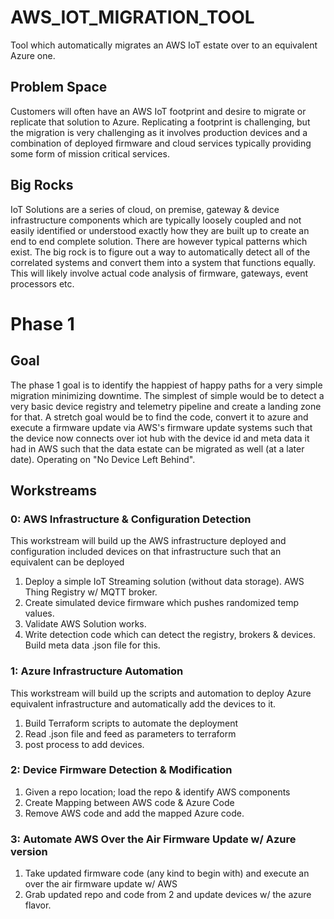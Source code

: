 # AWS_IOT_MIGRATION_TOOL
Tool which automatically migrates an AWS IoT estate over to an equivalent Azure one.

## Problem Space

Customers will often have an AWS IoT footprint and desire to migrate or replicate that solution to Azure.  Replicating a footprint is challenging, but the migration is very challenging as it involves production devices and a combination of deployed firmware and cloud services typically providing some form of mission critical services.

## Big Rocks

IoT Solutions are a series of cloud, on premise, gateway & device infrastructure components which are typically loosely coupled and not easily identified or understood exactly how they are built up to create an end to end complete solution.  There are however typical patterns which exist.  The big rock is to figure out a way to automatically detect all of the correlated systems and convert them into a system that functions equally.  This will likely involve actual code analysis of firmware, gateways, event processors etc.

# Phase 1
## Goal
The phase 1 goal is to identify the happiest of happy paths for a very simple migration minimizing downtime.  The simplest of simple would be to detect a very basic device registry and telemetry pipeline and create a landing zone for that.  A stretch goal would be to find the code, convert it to azure and execute a firmware update via AWS's firmware update systems such that the device now connects over iot hub with the device id and meta data it had in AWS such that the data estate can be migrated as well (at a later date).  Operating on "No Device Left Behind".

## Workstreams

### 0: AWS Infrastructure & Configuration Detection
This workstream will build up the AWS infrastructure deployed and configuration included devices on that infrastructure such that an equivalent can be deployed
1. Deploy a simple IoT Streaming solution (without data storage).  AWS Thing Registry w/ MQTT broker.
2. Create simulated device firmware which pushes randomized temp values.
3. Validate AWS Solution works.
4. Write detection code which can detect the registry, brokers & devices.  Build meta data .json file for this.

### 1: Azure Infrastructure Automation
This workstream will build up the scripts and automation to deploy Azure equivalent infrastructure and automatically add the devices to it.
1. Build Terraform scripts to automate the deployment
2. Read .json file and feed as parameters to terraform
3. post process to add devices.

### 2: Device Firmware Detection & Modification
1. Given a repo location; load the repo & identify AWS components
2. Create Mapping between AWS code & Azure Code
3. Remove AWS code and add the mapped Azure code.

### 3: Automate AWS Over the Air Firmware Update w/ Azure version
1. Take updated firmware code (any kind to begin with) and execute an over the air firmware update w/ AWS
2. Grab updated repo and code from 2 and update devices w/ the azure flavor.